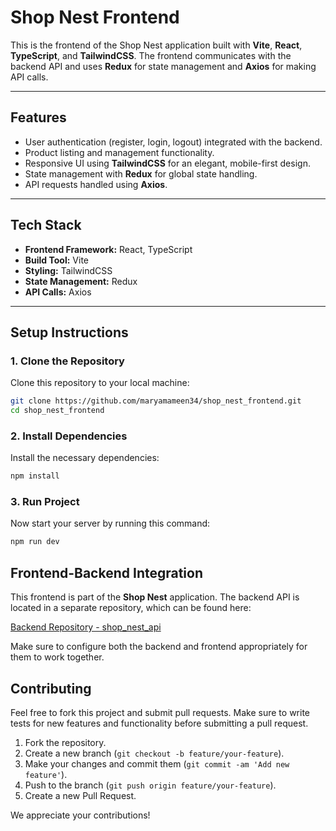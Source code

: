 # Shop Nest Frontend

This is the frontend of the Shop Nest application built with **Vite**, **React**, **TypeScript**, and **TailwindCSS**. The frontend communicates with the backend API and uses **Redux** for state management and **Axios** for making API calls.

---

## **Features**
- User authentication (register, login, logout) integrated with the backend.
- Product listing and management functionality.
- Responsive UI using **TailwindCSS** for an elegant, mobile-first design.
- State management with **Redux** for global state handling.
- API requests handled using **Axios**.

---

## **Tech Stack**
- **Frontend Framework:** React, TypeScript
- **Build Tool:** Vite
- **Styling:** TailwindCSS
- **State Management:** Redux
- **API Calls:** Axios

---


## **Setup Instructions**

### **1. Clone the Repository**
Clone this repository to your local machine:

```bash
git clone https://github.com/maryamameen34/shop_nest_frontend.git
cd shop_nest_frontend
```

### **2. Install Dependencies**
Install the necessary dependencies:

```bash
npm install
```
### **3. Run Project**
Now start your server by running this command:

```bash
npm run dev
```

## **Frontend-Backend Integration**
This frontend is part of the **Shop Nest** application. The backend API is located in a separate repository, which can be found here:

[Backend Repository - shop_nest_api](https://github.com/maryamameen34/shop_nest_api.git)

Make sure to configure both the backend and frontend appropriately for them to work together.


## **Contributing**
Feel free to fork this project and submit pull requests. Make sure to write tests for new features and functionality before submitting a pull request.

1. Fork the repository.
2. Create a new branch (`git checkout -b feature/your-feature`).
3. Make your changes and commit them (`git commit -am 'Add new feature'`).
4. Push to the branch (`git push origin feature/your-feature`).
5. Create a new Pull Request.

We appreciate your contributions!

